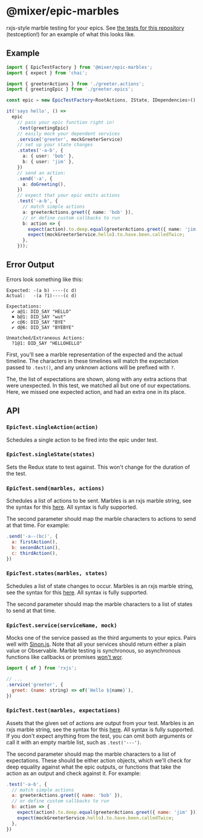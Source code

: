 # @mixer/epic-marbles

rxjs-style marble testing for your epics. See [the tests for this repository](./src/index.test.ts) (testception!) for an example of what this looks like.

## Example

```ts
import { EpicTestFactory } from '@mixer/epic-marbles';
import { expect } from 'chai';

import { greeterActions } from './greeter.actions';
import { greetingEpic } from './greeter.epics';

const epic = new EpicTestFactory<RootActions, IState, IDependencies>();

it('says hello', () =>
  epic
    // pass your epic function right in!
    .test(greetingEpic)
    // easily mock your dependent services
    .service('greeter', mockGreeterService)
    // set up your state changes
    .states('-a-b', {
      a: { user: 'bob' },
      b: { user: 'jim' },
    })
    // send an action:
    .send('-a', {
      a: doGreeting(),
    })
    // expect that your epic emits actions
    .test('-a-b', {
      // match simple actions
      a: greeterActions.greet({ name: 'bob' }),
      // or define custom callbacks to run
      b: action => {
        expect(action).to.deep.equal(greeterActions.greet({ name: 'jim' }));
        expect(mockGreeterService.hello).to.have.been.calledTwice;
      },
    }));
```

## Error Output

Errors look something like this:

```
Expected: -(a b) ----(c d)
Actual:   -(a ?1)----(c d)

Expectations:
  ✔ a@1: DID_SAY "HELLO"
  ✖ b@1: DID_SAY "wut"
  ✔ c@6: DID_SAY "BYE"
  ✔ d@6: DID_SAY "BYEBYE"

Unmatched/Extraneous Actions:
  ?1@1: DID_SAY "HELLOHELLO"
```

First, you'll see a marble representation of the expected and the actual timeline. The characters in these timelines will match the expectation passed to `.test()`, and any unknown actions will be prefixed with `?`.

The, the list of expectations are shown, along with any extra actions that were unexpected. In this test, we matched all but one of our expectations. Here, we missed one expected action, and had an extra one in its place.

## API

### `EpicTest.singleAction(action)`

Schedules a single action to be fired into the epic under test.

### `EpicTest.singleState(states)`

Sets the Redux state to test against. This won't change for the duration of the test.

### `EpicTest.send(marbles, actions)`

Schedules a list of actions to be sent. Marbles is an rxjs marble string, see the syntax for this [here](https://github.com/ReactiveX/rxjs/blob/master/docs_app/content/guide/testing/marble-testing.md#marble-syntax). All syntax is fully supported.

The second parameter should map the marble characters to actions to send at that time. For example:

```js
.send('-a--(bc)', {
  a: firstAction(),
  b: secondAction(),
  c: thirdAction(),
})
```

### `EpicTest.states(marbles, states)`

Schedules a list of state changes to occur. Marbles is an rxjs marble string, see the syntax for this [here](https://github.com/ReactiveX/rxjs/blob/master/docs_app/content/guide/testing/marble-testing.md#marble-syntax). All syntax is fully supported.

The second parameter should map the marble characters to a list of states to send at that time.

### `EpicTest.service(serviceName, mock)`

Mocks one of the service passed as the third arguments to your epics. Pairs well with [Sinon.js](https://sinonjs.org/). Note that all your services should return either a plain value or Observable. Marble testing is synchronous, so asynchronous functions like callbacks or promises [won't wor](https://github.com/ReactiveX/rxjs/blob/master/docs_app/content/guide/testing/marble-testing.md#you-cant-directly-test-rxjs-code-that-consumes-promises-or-uses-any-of-the-other-schedulers-eg-asapscheduler).

```js
import { of } from 'rxjs';

// ...
.service('greeter', {
  greet: (name: string) => of(`Hello ${name}`),
})
```

### `EpicTest.test(marbles, expectations)`

Assets that the given set of actions are output from your test. Marbles is an rxjs marble string, see the syntax for this [here](https://github.com/ReactiveX/rxjs/blob/master/docs_app/content/guide/testing/marble-testing.md#marble-syntax). All syntax is fully supported. If you don't expect anything from the test, you can omit both arguments or call it with an empty marble list, such as `.test('---')`.

The second parameter should map the marble characters to a list of expectations. These should be either action objects, which we'll check for deep equality against what the epic outputs, or functions that take the action as an output and check against it. For example:

```js
.test('-a-b', {
  // match simple actions
  a: greeterActions.greet({ name: 'bob' }),
  // or define custom callbacks to run
  b: action => {
    expect(action).to.deep.equal(greeterActions.greet({ name: 'jim' }));
    expect(mockGreeterService.hello).to.have.been.calledTwice;
  },
})
```

